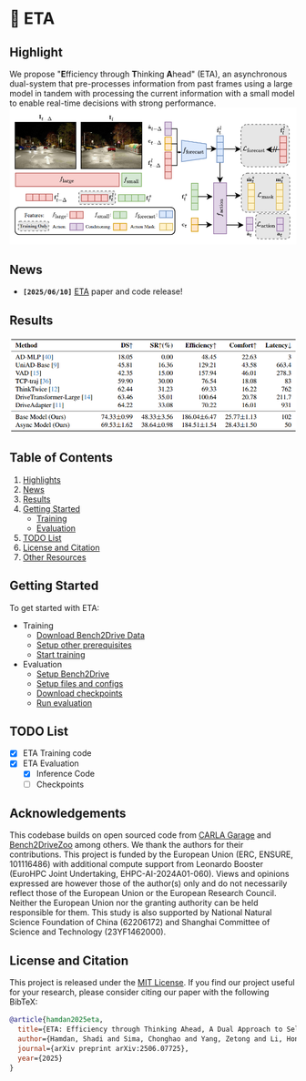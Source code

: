# 🤔 ETA

## Highlight <a name="highlight"></a>
We propose "**E**fficiency through **T**hinking **A**head" (ETA), an asynchronous dual-system that pre-processes information from past frames using a large model in tandem with processing the current information with a small model to enable real-time decisions with strong performance.
<img width="800" alt="CarFormer overview" src="assets/overview.png">

## News <a name="news"></a>
- **`[2025/06/10]`** [ETA](https://arxiv.org/abs/2506.07725) paper and code release! 

## Results
<img width="800" alt="CarFormer overview" src="assets/results.png">


## Table of Contents
1. [Highlights](#highlight)
2. [News](#news)
3. [Results](#results)
2. [Getting Started](#gettingstarted)
   - [Training](docs/TRAIN_EVAL.md#trainingsetup)  
   - [Evaluation](docs/TRAIN_EVAL.md#evalsetup)
4. [TODO List](#todolist)
6. [License and Citation](#licenseandcitation)
7. [Other Resources](#otherresources)

## Getting Started <a name="gettingstarted"></a>

To get started with ETA:
- Training
  - [Download Bench2Drive Data](docs/TRAIN_EVAL.md#b2ddata)  
  - [Setup other prerequisites](docs/TRAIN_EVAL.md#trainingsetup)
  - [Start training](docs/TRAIN_EVAL.md#training)
- Evaluation
  - [Setup Bench2Drive](docs/TRAIN_EVAL.md#evalsetup)
  - [Setup files and configs](docs/TRAIN_EVAL.md#evalfilesetup)
  - [Download checkpoints](docs/TRAIN_EVAL.md#evalcheckpoints)
  - [Run evaluation](docs/TRAIN_EVAL.md#runeval)

## TODO List
- [x] ETA Training code
- [x] ETA Evaluation
  - [x] Inference Code
  - [ ] Checkpoints

## Acknowledgements

This codebase builds on open sourced code from [CARLA Garage](git@github.com:autonomousvision/carla_garage.git) and [Bench2DriveZoo](https://github.com/Thinklab-SJTU/Bench2DriveZoo/) among others. We thank the authors for their contributions. This project is funded by the European Union (ERC, ENSURE, 101116486) with additional compute support from Leonardo Booster (EuroHPC Joint Undertaking, EHPC-AI-2024A01-060). Views and opinions expressed are however those of the author(s) only and do not necessarily reflect those of the European Union or the European Research Council. Neither the European Union nor the granting authority can be held responsible for them. This study is also supported by National Natural Science Foundation of China (62206172) and Shanghai Committee of Science and Technology (23YF1462000).

## License and Citation <a name="licenseandcitation"></a>
This project is released under the [MIT License](LICENSE). If you find our project useful for your research, please consider citing our paper with the following BibTeX:


```bibtex
@article{hamdan2025eta,
  title={ETA: Efficiency through Thinking Ahead, A Dual Approach to Self-Driving with Large Models},
  author={Hamdan, Shadi and Sima, Chonghao and Yang, Zetong and Li, Hongyang and G{\"u}ney, Fatma},
  journal={arXiv preprint arXiv:2506.07725},
  year={2025}
}
```
